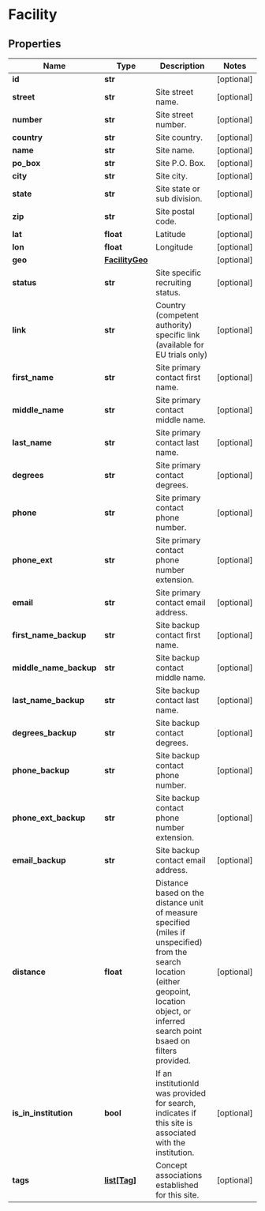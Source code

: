 # Facility

## Properties
Name | Type | Description | Notes
------------ | ------------- | ------------- | -------------
**id** | **str** |  | [optional] 
**street** | **str** | Site street name. | [optional] 
**number** | **str** | Site street number. | [optional] 
**country** | **str** | Site country. | [optional] 
**name** | **str** | Site name. | [optional] 
**po_box** | **str** | Site P.O. Box. | [optional] 
**city** | **str** | Site city. | [optional] 
**state** | **str** | Site state or sub division. | [optional] 
**zip** | **str** | Site postal code. | [optional] 
**lat** | **float** | Latitude | [optional] 
**lon** | **float** | Longitude | [optional] 
**geo** | [**FacilityGeo**](FacilityGeo.md) |  | [optional] 
**status** | **str** | Site specific recruiting status. | [optional] 
**link** | **str** | Country (competent authority) specific link (available for EU trials only) | [optional] 
**first_name** | **str** | Site primary contact first name. | [optional] 
**middle_name** | **str** | Site primary contact middle name. | [optional] 
**last_name** | **str** | Site primary contact last name. | [optional] 
**degrees** | **str** | Site primary contact degrees. | [optional] 
**phone** | **str** | Site primary contact phone number. | [optional] 
**phone_ext** | **str** | Site primary contact phone number extension. | [optional] 
**email** | **str** | Site primary contact email address. | [optional] 
**first_name_backup** | **str** | Site backup contact first name. | [optional] 
**middle_name_backup** | **str** | Site backup contact middle name. | [optional] 
**last_name_backup** | **str** | Site backup contact last name. | [optional] 
**degrees_backup** | **str** | Site backup contact degrees. | [optional] 
**phone_backup** | **str** | Site backup contact phone number. | [optional] 
**phone_ext_backup** | **str** | Site backup contact phone number extension. | [optional] 
**email_backup** | **str** | Site backup contact email address. | [optional] 
**distance** | **float** | Distance based on the distance unit of measure specified (miles if unspecified) from the search location (either geopoint, location object, or inferred search point bsaed on filters provided. | [optional] 
**is_in_institution** | **bool** | If an institutionId was provided for search, indicates if this site is associated with the institution. | [optional] 
**tags** | [**list[Tag]**](Tag.md) | Concept associations established for this site. | [optional] 



